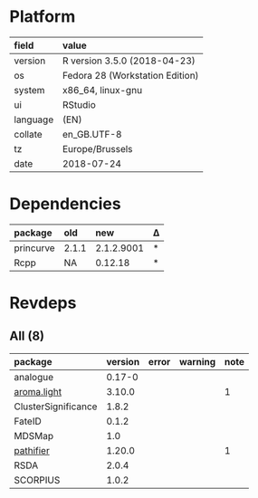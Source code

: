 # Platform

|field    |value                           |
|:--------|:-------------------------------|
|version  |R version 3.5.0 (2018-04-23)    |
|os       |Fedora 28 (Workstation Edition) |
|system   |x86_64, linux-gnu               |
|ui       |RStudio                         |
|language |(EN)                            |
|collate  |en_GB.UTF-8                     |
|tz       |Europe/Brussels                 |
|date     |2018-07-24                      |

# Dependencies

|package   |old   |new        |Δ  |
|:---------|:-----|:----------|:--|
|princurve |2.1.1 |2.1.2.9001 |*  |
|Rcpp      |NA    |0.12.18    |*  |

# Revdeps

## All (8)

|package                               |version |error |warning |note |
|:-------------------------------------|:-------|:-----|:-------|:----|
|analogue                              |0.17-0  |      |        |     |
|[aroma.light](problems.md#aromalight) |3.10.0  |      |        |1    |
|ClusterSignificance                   |1.8.2   |      |        |     |
|FateID                                |0.1.2   |      |        |     |
|MDSMap                                |1.0     |      |        |     |
|[pathifier](problems.md#pathifier)    |1.20.0  |      |        |1    |
|RSDA                                  |2.0.4   |      |        |     |
|SCORPIUS                              |1.0.2   |      |        |     |

